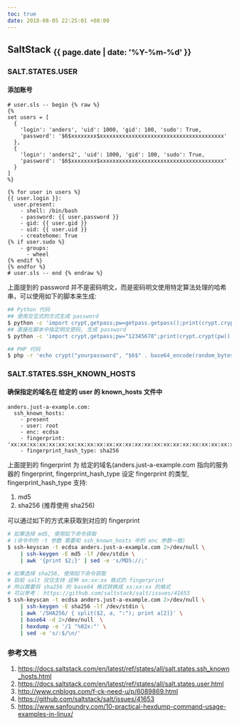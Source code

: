 ```yaml
---
toc: true
date: 2018-08-05 22:25:01 +08:00
---
```

## SaltStack <sub>{{ page.date | date: '%Y-%m-%d' }}</sub>

### SALT.STATES.USER

#### 添加账号


```salt
# user.sls -- begin {% raw %}
{%
set users = [
  {
    'login': 'anders', 'uid': 1000, 'gid': 100, 'sudo': True,
    'password': '$6$xxxxxxxx$xxxxxxxxxxxxxxxxxxxxxxxxxxxxxxxxxxxxxxx'
  },
  {
    'login': 'anders2', 'uid': 1000, 'gid': 100, 'sudo': True,
    'password': '$6$xxxxxxxx$xxxxxxxxxxxxxxxxxxxxxxxxxxxxxxxxxxxxxxx'
  }
]
%}

{% for user in users %}
{{ user.login }}:
  user.present:
    - shell: /bin/bash
    - password: {{ user.password }}
    - gid: {{ user.gid }}
    - uid: {{ user.uid }}
    - createhome: True
{% if user.sudo %}
    - groups:
      - wheel
{% endif %}
{% endfor %}
# user.sls -- end {% endraw %}
```

上面提到的 password 并不是密码明文，而是密码明文使用特定算法处理的哈希串，可以使用如下的脚本来生成:

```bash
## Python 代码
## 使用交互式的方式生成 password 
$ python -c 'import crypt,getpass;pw=getpass.getpass();print(crypt.crypt(pw) if (pw==getpass.getpass("Confirm: ")) else exit())'
## 直接在脚本中指定明文密码, 生成 password
$ python -c 'import crypt,getpass;pw="12345678";print(crypt.crypt(pw))'
```

```bash
## PHP 代码
$ php -r 'echo crypt("yourpassword", "$6$" . base64_encode(random_bytes(6)) . "$");'
```

### SALT.STATES.SSH_KNOWN_HOSTS

#### 确保指定的域名在 给定的 user 的 known_hosts 文件中

```salt
anders.just-a-example.com:
  ssh_known_hosts:
    - present
    - user: root
    - enc: ecdsa
    - fingerprint: 'xx:xx:xx:xx:xx:xx:xx:xx:xx:xx:xx:xx:xx:xx:xx:xx:xx:xx:xx:xx:xx:xx:xx:xx:xx:xx:xx:xx:xx:xx'
    - fingerprint_hash_type: sha256
```

上面提到的 fingerprint 为 给定的域名(anders.just-a-example.com 指向的服务器的 fingerprint, fingerprint_hash_type 设定 fingerprint 的类型, fingerprint_hash_type 支持:

1. md5
1. sha256 (推荐使用 sha256) 

可以通过如下的方式来获取到对应的 fingerprint

```bash
# 如果选择 md5, 使用如下命令获取
# (命令中的 -t 参数 需要和 ssh_known_hosts 中的 enc 参数一致)
$ ssh-keyscan -t ecdsa anders.just-a-example.com 2>/dev/null \
    | ssh-keygen -E md5 -lf /dev/stdin \
    | awk '{print $2;}' | sed -e 's/MD5://;'

# 如果选择 sha256, 使用如下命令获取
# 目前 salt 仅仅支持 这种 xx:xx:xx 格式的 fingerprint
# 所以需要将 sha256 的 base64 格式转换成 xx:xx:xx 的格式
# 可以参考： https://github.com/saltstack/salt/issues/41653
$ ssh-keyscan -t ecdsa anders.just-a-example.com 2>/dev/null \
    | ssh-keygen -E sha256 -lf /dev/stdin \
    | awk '/SHA256/ { split($2, a, ":"); print a[2]}' \
    | base64 -d 2>/dev/null  \
    | hexdump -e '/1 "%02x:"' \
    | sed -e 's/:$/\n/' 
```

### 参考文档

1. https://docs.saltstack.com/en/latest/ref/states/all/salt.states.ssh_known_hosts.html
1. https://docs.saltstack.com/en/latest/ref/states/all/salt.states.user.html
1. http://www.cnblogs.com/f-ck-need-u/p/6089869.html
1. https://github.com/saltstack/salt/issues/41653
1. https://www.sanfoundry.com/10-practical-hexdump-command-usage-examples-in-linux/
